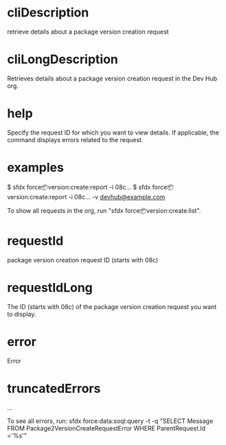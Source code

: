 # cliDescription

retrieve details about a package version creation request

# cliLongDescription

Retrieves details about a package version creation request in the Dev Hub org.

# help

Specify the request ID for which you want to view details. If applicable, the command displays errors related to the request.

# examples

$ sfdx force:package:version:create:report -i 08c...
$ sfdx force:package:version:create:report -i 08c... -v devhub@example.com

To show all requests in the org, run "sfdx force:package:version:create:list".

# requestId

package version creation request ID (starts with 08c)

# requestIdLong

The ID (starts with 08c) of the package version creation request you want to display.

# error

Error

# truncatedErrors

...

To see all errors, run: sfdx force:data:soql:query -t -q "SELECT Message FROM Package2VersionCreateRequestError WHERE ParentRequest.Id ='%s'"
